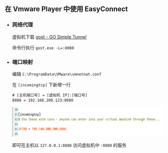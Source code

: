 ## 在 Vmware Player 中使用 EasyConnect

-   ### 网络代理

    虚拟机下载 [gost - GO Simple Tunnel](https://github.com/ginuerzh/gost)

    命令行执行 `gost.exe -L=:8080`

-   ### 端口映射

    编辑 `C:\ProgramData\VMware\vmnetnat.conf`

    在 `[incomingtcp]` 下新增一行

    ```properties
    # [主机端口号] = [虚拟机 IP]:[端口号]
    8888 = 192.168.200.123:8080
    ```

    ![vmnetnat.conf.png](./images/vmnetnat.conf.png)

    即可在主机以 `127.0.0.1:8888` 访问虚拟机中 `:8080` 的服务
